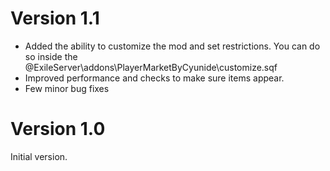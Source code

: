 # Version 1.1

* Added the ability to customize the mod and set restrictions. You can do so inside the @ExileServer\addons\PlayerMarketByCyunide\customize.sqf
* Improved performance and checks to make sure items appear.
* Few minor bug fixes

# Version 1.0

Initial version.
